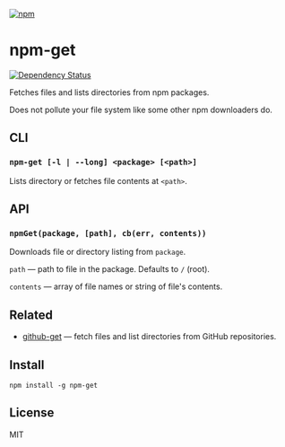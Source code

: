 [![npm](https://nodei.co/npm/npm-get.png)](https://nodei.co/npm/npm-get/)

# npm-get

[![Dependency Status][david-badge]][david]

Fetches files and lists directories from npm packages.

Does not pollute your file system like some other npm downloaders do.

[david]: https://david-dm.org/eush77/npm-get
[david-badge]: https://david-dm.org/eush77/npm-get.png

## CLI

### `npm-get [-l | --long] <package> [<path>]`

Lists directory or fetches file contents at `<path>`.

## API

### `npmGet(package, [path], cb(err, contents))`

Downloads file or directory listing from `package`.

`path` — path to file in the package. Defaults to `/` (root).

`contents` — array of file names or string of file's contents.

## Related

- [github-get] — fetch files and list directories from GitHub repositories.

[github-get]: https://github.com/eush77/github-get

## Install

```
npm install -g npm-get
```

## License

MIT
